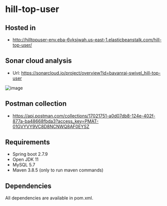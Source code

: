 # hill-top-user

## Hosted in

* http://hilltopuser-env.eba-6vksjwah.us-east-1.elasticbeanstalk.com/hill-top-user/

## Sonar cloud analysis

* Url: https://sonarcloud.io/project/overview?id=bavanraj-swivel_hill-top-user

![image](https://user-images.githubusercontent.com/88472140/226264744-8fe4298a-6d5c-4c88-bfcd-f378d35c8118.png)

## Postman collection

* https://api.postman.com/collections/17021751-a0d07db8-124e-402f-877a-ba48668fbda3?access_key=PMAT-01GVYVY9VC8D8NCNWQ8AF0EYSZ

## Requirements

* Spring boot 2.7.9
* Open JDK 11
* MySQL 5.7
* Maven 3.8.5 (only to run maven commands)

## Dependencies

All dependencies are available in pom.xml.
